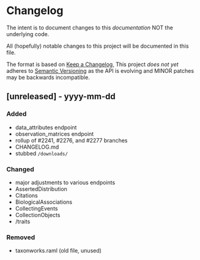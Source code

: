 # Changelog

The intent is to document changes to this *documentation* NOT the underlying code.

All (hopefully) notable changes to this project will be documented in this file.

The format is based on [Keep a Changelog](https://keepachangelog.com/en/1.0.0/),
This project <em>does not yet</em> adheres to [Semantic Versioning](https://semver.org/spec/v2.0.0.html) as the API is evolving and MINOR patches may be backwards incompatible.

## [unreleased] - yyyy-mm-dd

### Added
- data_attributes endpoint
- observation_matrices endpoint
- rollup of #2241, #2276, and #2277 branches
- CHANGELOG.md
- stubbed `/downloads/`

### Changed
- major adjustments to various endpoints
- AssertedDistribution
- Citations
- BiologicalAssociations
- CollectingEvents
- CollectionObjects
- /traits
### Removed
- taxonworks.raml (old file, unused)
